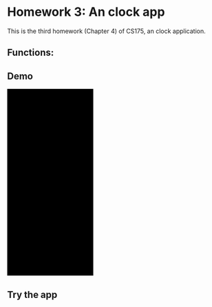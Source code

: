 # Homework 3: An clock app
This is the third homework (Chapter 4) of CS175, an clock application.

## Functions:

## Demo
<p float="left">
  <img src="https://github.com/Jessie-jx/homework-LvJiaxi/blob/main/HW3_ch4/demo/hw3.gif" width="200"/>
</p>

## Try the app
